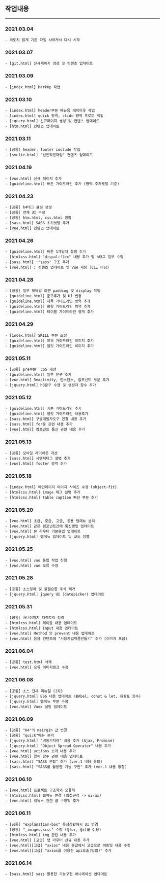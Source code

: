 ## 작업내용

---

### 2021.03.04

```
- 의도치 않게 기존 파일 사라져서 다시 시작
```

### 2021.03.07

```
- [git.html] 신규페이지 생성 및 컨텐츠 업데이트
```

### 2021.03.09

```
- [index.html] MarkUp 작업
```

### 2021.03.10

```
- [index.html] header부분 메뉴등 레이아웃 작업
- [index.html] quick 영역, slide 영역 프로토 작업
- [jquery.html] 신규페이지 생성 및 컨텐츠 업데이트
- [htm.html] 컨텐츠 업데이트
```

### 2021.03.11

```
- [공통] header, footer include 작업
- [svelte.html] "선언적랜더링" 컨텐츠 업데이트
```

### 2021.04.19

```
- [vue.html] 신규 페이지 추가
- [guideline.html] 버튼 가이드라인 추가 (평택 주차포탈 기준)
```

### 2021.04.23

```
- [공통] h4태그 블릿 생성
- [공통] 전체 UI 수정
- [공통] htm.html, css.html 병합
- [sass.html] SASS 초기셋팅 추가
- [Vue.html] 컨텐츠 업데이트
```

### 2021.04.26

```
- [guideline.html] 버튼 1개일때 설명 추가
- [htmlcss.html] "dispal:flex" 내용 추가 및 h태그 일부 수정
- [sass.html] :"sass" 구조 추가
- [vue.html] : 컨텐츠 업데이트 및 Vue 세팅 (CLI 아님)

```

### 2021.04.28

```
- [공통] 일부 모바일 화면 padding 및 display 작업
- [guideline.html] 문구추가 및 UI 변경
- [guideline.html] 제목 가이드라인 영역 추가
- [guideline.html] 블릿 가이드라인 영역 추가
- [guideline.html] 테이블 가이드라인 영역 추가

```

### 2021.04.29

```
- [index.html] SKILL 부분 조정
- [guideline.html] 제목 가이드라인 이미지 추가
- [guideline.html] 블릿 가이드라인 이미지 추가

```

### 2021.05.11

```
- [공통] pre부분  CSS 개선
- [guideline.html] 일부 문구 추가
- [vue.html] Reactivity, 인스턴스, 컴포넌트 부분 추가
- [jquery.html] h3문구 수정 및 생성자 함수 추가

```

### 2021.05.12

```
- [guideline.html] 기본 가이드라인 추가
- [guideline.html] 블릿 가이드라인 내용추가
- [sass.html] 구글개발자도구 연결 내용 추가
- [sass.html] for문 관련 내용 추가
- [vue].html] 컴포넌트 통신 관련 내용 추가

```

### 2021.05.13

```
- [공통] 모바일 레이아웃 개선
- [sass.html] 시멘틱태그 설명 추가
- [vue].html] footer 영역 추가
```

### 2021.05.18

```
- [index.html] 메인페이지 이미지 사이즈 수정 (object-fit)
- [htmlcss.html] image 태그 설명 추가
- [htmlcss.html] table caption 빠진 부분 추가

```

### 2021.05.20

```
- [vue.html] 초급, 중급, 고급, 응용 탭메뉴 분리
- [vue.html] 같은 컴포넌트간에 통신방법 업데이트
- [vue.html] 뷰 라우터 기본문법 업데이트
- [jquery.html] 탭메뉴 업데이트 및 코드 정렬

```

### 2021.05.25

```
- [vue.html] vue 통합 작업 진행
- [vue.html] vue 오류 수정

```

### 2021.05.28

```
- [공통] 소스정리 및 불필요한 주석 제거
- [jquery.html] jquery UI (datepicker) 업데이트

```

### 2021.05.31

```
- [공통] 서브이미지 디렉토리 정리
- [htmlcss.html] 테이블 내용 업데이트
- [htmlcss.html] input 내용 업데이트
- [vue.html] Method 의 prevent 내용 업데이트
- [vue.html] 응용 컨텐츠에 "사용자입력폼만들기" 추가 (이미지 포함)
```

### 2021.06.04

```
- [공통] test.html 삭제
- [vue.html] 오류 이미지링크 수정
```

### 2021.06.08

```
- [공통] 소스 전체 리뉴얼 (2차)
- [jquery.html] ES6 내용 업데이트 (BAbel, const & let, 화살표 함수)
- [jquery.html] 탭메뉴 부분 수정
- [vue.html] Vuex 설명 업데이트
```

### 2021.06.09

```
- [공통] "H4"의 mairgin 값 변경
- [공통] "quick"메뉴 분리
- [jquery.html] "비동기처리" 내용 추가 (Ajax, Promise)
- [jquery.html] "Object Spread Operator" 내용 추가
- [vue.html] actions 소개 내용 추가
- [vue.html] 헬퍼 함수 관련 내용 업데이트
- [sass.html] "SASS 문법" 추가 (ver.1 내용 통합)
- [sass.html] "SASS를 활용한 기능 구현" 추가 (ver.1 내용 통합)
```

### 2021.06.10

```
- [vue.html] 프로젝트 구조화와 모듈화
- [htmlcss.html] 탭메뉴 변경 (웹접근성 -> ui/ux)
- [vue.html] 리눅스 관련 글 수정및 추가
```

### 2021.06.11

```
- [공통] "explanation-box" 특정상황에서 UI 변경
- [공통] "_images.scss" 수정 (@for, @if를 이용)
- [htmlcss.html] img 관련 내용 추가
- [vue.html] [고급] 탭 라우터 신규 내용 추가
- [vue.html][고급] "axios" 내용 중급에서 고급으로 이동및 내용 수정
- [vue.html][고급] "axios를 이용한 api호출(방법)" 추가

```

### 2021.06.14

```
- [sass.html] sass 활용한 기능구현 애니메이션 업데이트

```
